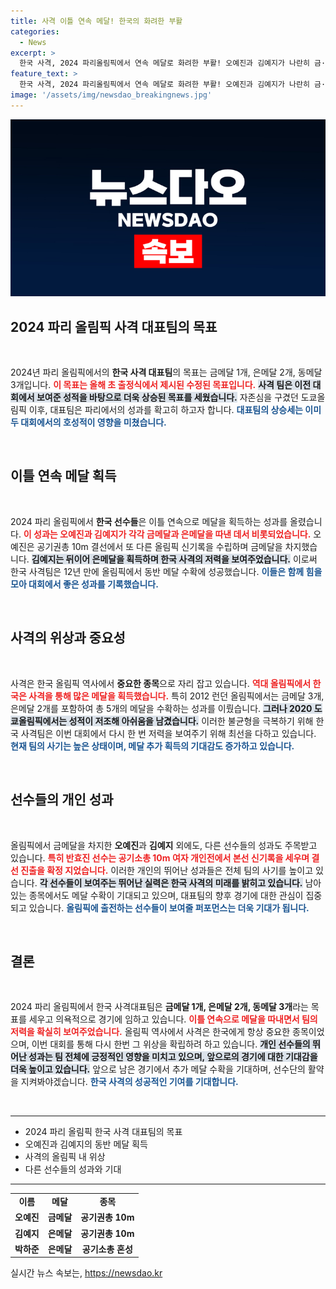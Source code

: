 ```yaml
---
title: 사격 이틀 연속 메달! 한국의 화려한 부활
categories:
  - News
excerpt: >
  한국 사격, 2024 파리올림픽에서 연속 메달로 화려한 부활! 오예진과 김예지가 나란히 금·은메달을 따내며 12년 만에 동반 입상에 성공했다. 기대를 뛰어넘은 성과, 한국의 금메달 목표는 이제 목표를 초과 달성할 수 있을까?
feature_text: >
  한국 사격, 2024 파리올림픽에서 연속 메달로 화려한 부활! 오예진과 김예지가 나란히 금·은메달을 따내며 12년 만에 동반 입상에 성공했다. 기대를 뛰어넘은 성과, 한국의 금메달 목표는 이제 목표를 초과 달성할 수 있을까?
image: '/assets/img/newsdao_breakingnews.jpg'
---
```


<p><img src="/assets/img/newsdao_breakingnews.jpg" alt="cryptoinkorea 속보" /></p>

<h2 data-ke-size="size26">2024 파리 올림픽 사격 대표팀의 목표</h2>

<p data-ke-size="size16">&nbsp;</p>

<p>2024년 파리 올림픽에서의 <b>한국 사격 대표팀</b>의 목표는 금메달 1개, 은메달 2개, 동메달 3개입니다. <b><span style="color: #ee2323;">이 목표는 올해 초 출정식에서 제시된 수정된 목표입니다.</span></b> <b><span style="background-color: #21538527;">사격 팀은 이전 대회에서 보여준 성적을 바탕으로 더욱 상승된 목표를 세웠습니다.</span></b> 자존심을 구겼던 도쿄올림픽 이후, 대표팀은 파리에서의 성과를 확고히 하고자 합니다. <b><span style="color: #1a5490;">대표팀의 상승세는 이미 두 대회에서의 호성적이 영향을 미쳤습니다.</span></b></p>

<p data-ke-size="size16">&nbsp;</p>

<h2 data-ke-size="size26">이틀 연속 메달 획득</h2>

<p data-ke-size="size16">&nbsp;</p>

<p>2024 파리 올림픽에서 <b>한국 선수들</b>은 이틀 연속으로 메달을 획득하는 성과를 올렸습니다. <b><span style="color: #ee2323;">이 성과는 오예진과 김예지가 각각 금메달과 은메달을 따낸 데서 비롯되었습니다.</span></b> 오예진은 공기권총 10m 결선에서 또 다른 올림픽 신기록을 수립하며 금메달을 차지했습니다. <b><span style="background-color: #21538527;">김예지는 뒤이어 은메달을 획득하며 한국 사격의 저력을 보여주었습니다.</span></b> 이로써 한국 사격팀은 12년 만에 올림픽에서 동반 메달 수확에 성공했습니다. <b><span style="color: #1a5490;">이들은 함께 힘을 모아 대회에서 좋은 성과를 기록했습니다.</span></b></p>

<p data-ke-size="size16">&nbsp;</p>

<h2 data-ke-size="size26">사격의 위상과 중요성</h2>

<p data-ke-size="size16">&nbsp;</p>

<p>사격은 한국 올림픽 역사에서 <b>중요한 종목</b>으로 자리 잡고 있습니다. <b><span style="color: #ee2323;">역대 올림픽에서 한국은 사격을 통해 많은 메달을 획득했습니다.</span></b> 특히 2012 런던 올림픽에서는 금메달 3개, 은메달 2개를 포함하여 총 5개의 메달을 수확하는 성과를 이뤘습니다. <b><span style="background-color: #21538527;">그러나 2020 도쿄올림픽에서는 성적이 저조해 아쉬움을 남겼습니다.</span></b> 이러한 불균형을 극복하기 위해 한국 사격팀은 이번 대회에서 다시 한 번 저력을 보여주기 위해 최선을 다하고 있습니다. <b><span style="color: #1a5490;">현재 팀의 사기는 높은 상태이며, 메달 추가 획득의 기대감도 증가하고 있습니다.</span></b></p>

<p data-ke-size="size16">&nbsp;</p>

<h2 data-ke-size="size26">선수들의 개인 성과</h2>

<p data-ke-size="size16">&nbsp;</p>

<p>올림픽에서 금메달을 차지한 <b>오예진</b>과 <b>김예지</b> 외에도, 다른 선수들의 성과도 주목받고 있습니다. <b><span style="color: #ee2323;">특히 반효진 선수는 공기소총 10m 여자 개인전에서 본선 신기록을 세우며 결선 진출을 확정 지었습니다.</span></b> 이러한 개인의 뛰어난 성과들은 전체 팀의 사기를 높이고 있습니다. <b><span style="background-color: #21538527;">각 선수들이 보여주는 뛰어난 실력은 한국 사격의 미래를 밝히고 있습니다.</span></b> 남아있는 종목에서도 메달 수확이 기대되고 있으며, 대표팀의 향후 경기에 대한 관심이 집중되고 있습니다. <b><span style="color: #1a5490;">올림픽에 출전하는 선수들이 보여줄 퍼포먼스는 더욱 기대가 됩니다.</span></b></p>

<p data-ke-size="size16">&nbsp;</p>

<h2 data-ke-size="size26">결론</h2>

<p data-ke-size="size16">&nbsp;</p>

<p>2024 파리 올림픽에서 한국 사격대표팀은 <b>금메달 1개, 은메달 2개, 동메달 3개</b>라는 목표를 세우고 의욕적으로 경기에 임하고 있습니다. <b><span style="color: #ee2323;">이틀 연속으로 메달을 따내면서 팀의 저력을 확실히 보여주었습니다.</span></b> 올림픽 역사에서 사격은 한국에게 항상 중요한 종목이었으며, 이번 대회를 통해 다시 한번 그 위상을 확립하려 하고 있습니다. <b><span style="background-color: #21538527;">개인 선수들의 뛰어난 성과는 팀 전체에 긍정적인 영향을 미치고 있으며, 앞으로의 경기에 대한 기대감을 더욱 높이고 있습니다.</span></b> 앞으로 남은 경기에서 추가 메달 수확을 기대하며, 선수단의 활약을 지켜봐야겠습니다. <b><span style="color: #1a5490;">한국 사격의 성공적인 기여를 기대합니다.</span></b></p>

<p data-ke-size="size16">&nbsp;</p>

<hr />

<ul>
    <li>2024 파리 올림픽 한국 사격 대표팀의 목표</li>
    <li>오예진과 김예지의 동반 메달 획득</li>
    <li>사격의 올림픽 내 위상</li>
    <li>다른 선수들의 성과와 기대</li>
</ul>

<hr />

<table>
    <tr>
        <td style="text-align: center; height: 17px;"><b>이름</b></td>
        <td style="text-align: center; height: 17px;"><b>메달</b></td>
        <td style="text-align: center; height: 17px;"><b>종목</b></td>
    </tr>
    <tr>
        <td style="text-align: center; height: 17px;"><b>오예진</b></td>
        <td style="text-align: center; height: 17px;"><b>금메달</b></td>
        <td style="text-align: center; height: 17px;"><b>공기권총 10m</b></td>
    </tr>
    <tr>
        <td style="text-align: center; height: 17px;"><b>김예지</b></td>
        <td style="text-align: center; height: 17px;"><b>은메달</b></td>
        <td style="text-align: center; height: 17px;"><b>공기권총 10m</b></td>
    </tr>
    <tr>
        <td style="text-align: center; height: 17px;"><b>박하준</b></td>
        <td style="text-align: center; height: 17px;"><b>은메달</b></td>
        <td style="text-align: center; height: 17px;"><b>공기소총 혼성</b></td>
    </tr>
</table>
실시간 뉴스 속보는, <a href="https://newsdao.kr" rel="dofollow">https://newsdao.kr</a>



